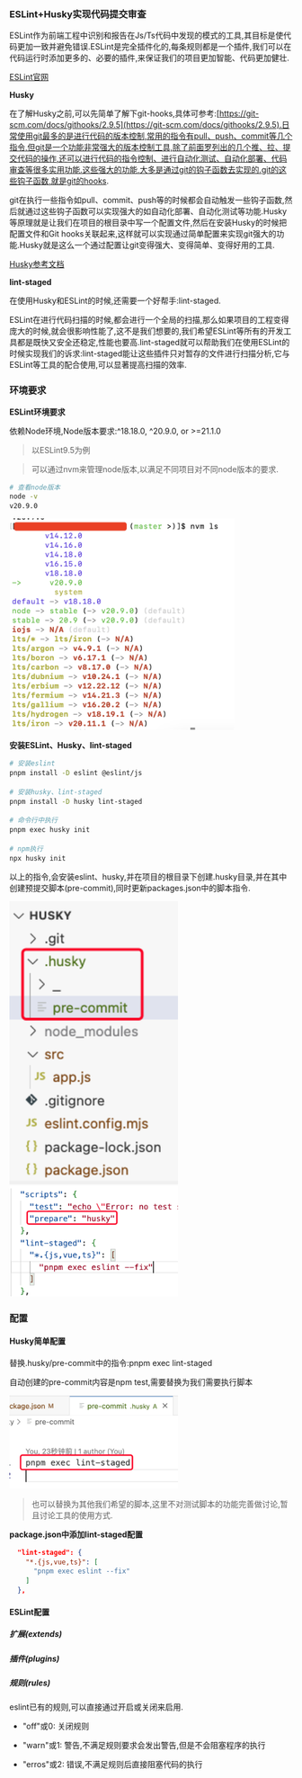### ESLint+Husky实现代码提交审查

ESLint作为前端工程中识别和报告在Js/Ts代码中发现的模式的工具,其目标是使代码更加一致并避免错误.ESLint是完全插件化的,每条规则都是一个插件,我们可以在代码运行时添加更多的、必要的插件,来保证我们的项目更加智能、代码更加健壮.

[ESLint官网](https://eslint.org/)

**Husky**

在了解Husky之前,可以先简单了解下git-hooks,具体可参考:[https://git-scm.com/docs/githooks/2.9.5](https://git-scm.com/docs/githooks/2.9.5).日常使用git最多的是进行代码的版本控制,常用的指令有pull、push、commit等几个指令,但git是一个功能非常强大的版本控制工具,除了前面罗列出的几个推、拉、提交代码的操作,还可以进行代码的指令控制、进行自动化测试、自动化部署、代码审查等很多实用功能.这些强大的功能,大多是通过git的钩子函数去实现的.git的这些钩子函数,就是git的hooks.

git在执行一些指令如pull、commit、push等的时候都会自动触发一些钩子函数,然后就通过这些钩子函数可以实现强大的如自动化部署、自动化测试等功能.Husky等原理就是让我们在项目的根目录中写一个配置文件,然后在安装Husky的时候把配置文件和Git hooks关联起来,这样就可以实现通过简单配置来实现git强大的功能.Husky就是这么一个通过配置让git变得强大、变得简单、变得好用的工具.

[Husky参考文档](https://www.npmjs.com/package/husky)

**lint-staged**

在使用Husky和ESLint的时候,还需要一个好帮手:lint-staged.

ESLint在进行代码扫描的时候,都会进行一个全局的扫描,那么如果项目的工程变得庞大的时候,就会很影响性能了,这不是我们想要的,我们希望ESLint等所有的开发工具都是既快又安全还稳定,性能也要高.lint-staged就可以帮助我们在使用ESLint的时候实现我们的诉求:lint-staged能让这些插件只对暂存的文件进行扫描分析,它与ESLint等工具的配合使用,可以显著提高扫描的效率.

### 环境要求

**ESLint环境要求**

依赖Node环境,Node版本要求:^18.18.0, ^20.9.0, or >=21.1.0

> 以ESLint9.5为例

> 可以通过nvm来管理node版本,以满足不同项目对不同node版本的要求.

```bash
# 查看node版本 
node -v
v20.9.0
```

<img src="./images/i15.png" width="400" title="通过nvm来管理node" />

**安装ESLint、Husky、lint-staged**

```bash
# 安装eslint 
pnpm install -D eslint @eslint/js

# 安装husky、lint-staged
pnpm install -D husky lint-staged

# 命令行中执行
pnpm exec husky init

# npm执行
npx husky init
```

以上的指令,会安装eslint、husky,并在项目的根目录下创建.husky目录,并在其中创建预提交脚本(pre-commit),同时更新packages.json中的脚本指令.

<img src="./images/i16.png" width="300" title="项目根目录下创建了.husky目录,并创建预提交脚本" />

<img src="./images/i17.png" width="300" title="packages.json更新指令脚本" />

### 配置

#### Husky简单配置

替换.husky/pre-commit中的指令:pnpm exec lint-staged

自动创建的pre-commit内容是npm test,需要替换为我们需要执行脚本

<img src="./images/i18.png" width="300" title="替换pre-commit中的执行脚本" />

> 也可以替换为其他我们希望的脚本,这里不对测试脚本的功能完善做讨论,暂且讨论工具的使用方式.

**package.json中添加lint-staged配置**

```json
  "lint-staged": {
    "*.{js,vue,ts}": [
      "pnpm exec eslint --fix"
    ]
  },
```

#### ESLint配置

##### 扩展(extends)

##### 插件(plugins)



##### 规则(rules)

eslint已有的规则,可以直接通过开启或关闭来启用.

- "off"或0: 关闭规则

- "warn"或1: 警告,不满足规则要求会发出警告,但是不会阻塞程序的执行

- "erros"或2: 错误,不满足规则后直接阻塞代码的执行